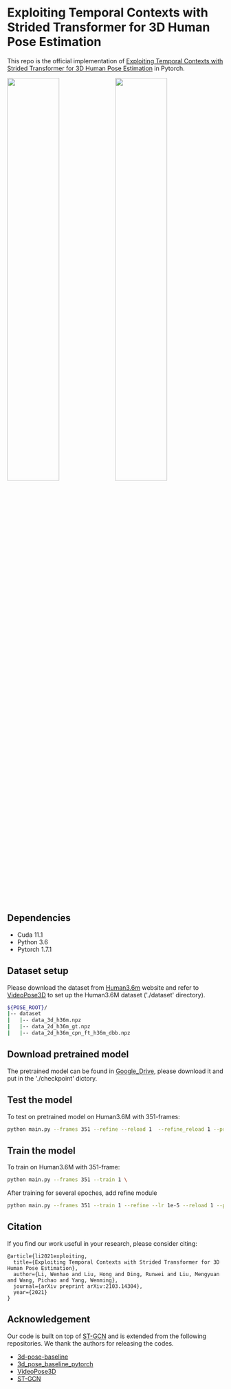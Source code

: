 # Exploiting Temporal Contexts with Strided Transformer for 3D Human Pose Estimation

This repo is the official implementation of [Exploiting Temporal Contexts with Strided Transformer for 3D Human Pose Estimation](https://arxiv.org/pdf/2103.14304) in Pytorch.

<p float="left">
  <img src="figure/skating.gif" width="49%" />
  <img src="figure/dancing.gif" width="49%" />

Dependencies
------------

- Cuda 11.1
- Python 3.6
- Pytorch 1.7.1

## Dataset setup

Please download the dataset from [Human3.6m](http://vision.imar.ro/human3.6m/) website and refer to [VideoPose3D](https://github.com/facebookresearch/VideoPose3D) to set up the Human3.6M dataset ('./dataset' directory). 

```bash
${POSE_ROOT}/
|-- dataset
|   |-- data_3d_h36m.npz
|   |-- data_2d_h36m_gt.npz
|   |-- data_2d_h36m_cpn_ft_h36m_dbb.npz
```

## Download pretrained model

The pretrained model can be found in [Google_Drive](https://drive.google.com/drive/folders/1JszQxruPFqux3UzXcJWKgsB67wPk__dH?usp=sharing), please download it and put in the './checkpoint' dictory. 

## Test the model

To test on pretrained model on Human3.6M with 351-frames:

```bash
python main.py --frames 351 --refine --reload 1  --refine_reload 1 --previous_dir 'checkpoint/351'
```

## Train the model

To train on Human3.6M with 351-frame:

```bash
python main.py --frames 351 --train 1 \
```

After training for several epoches, add refine module

```bash
python main.py --frames 351 --train 1 --refine --lr 1e-5 --reload 1 --previous_dir [your model saved path] \
```

## Citation

If you find our work useful in your research, please consider citing:

    @article{li2021exploiting,
      title={Exploiting Temporal Contexts with Strided Transformer for 3D Human Pose Estimation},
      author={Li, Wenhao and Liu, Hong and Ding, Runwei and Liu, Mengyuan and Wang, Pichao and Yang, Wenming},
      journal={arXiv preprint arXiv:2103.14304},
      year={2021}
    }

## Acknowledgement

Our code is built on top of [ST-GCN](https://github.com/vanoracai/Exploiting-Spatial-temporal-Relationships-for-3D-Pose-Estimation-via-Graph-Convolutional-Networks) and is extended from the following repositories. We thank the authors for releasing the codes. 

- [3d-pose-baseline](https://github.com/una-dinosauria/3d-pose-baseline)
- [3d_pose_baseline_pytorch](https://github.com/weigq/3d_pose_baseline_pytorch)
- [VideoPose3D](https://github.com/facebookresearch/VideoPose3D)
- [ST-GCN](https://github.com/vanoracai/Exploiting-Spatial-temporal-Relationships-for-3D-Pose-Estimation-via-Graph-Convolutional-Networks)

